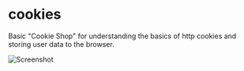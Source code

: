 # cookies
Basic "Cookie Shop" for understanding the basics of http cookies and storing user data to the browser.

![Screenshot](screenshot.png)
